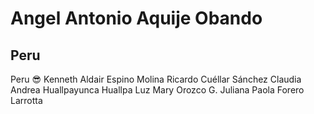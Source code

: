 # __Angel Antonio Aquije Obando__
## Peru
Peru 😎
Kenneth Aldair Espino Molina
Ricardo Cuéllar Sánchez
Claudia Andrea Huallpayunca Huallpa
Luz Mary Orozco G.
Juliana Paola Forero Larrotta
